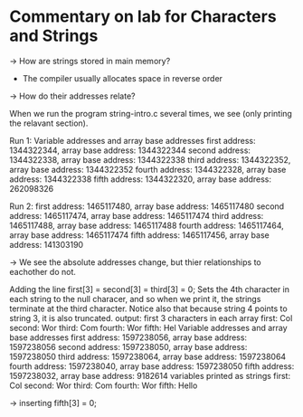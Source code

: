 # Commentary on lab for Characters and Strings

-> How are strings stored in main memory?
- The compiler usually allocates space in reverse order

-> How do their addresses relate?

When we run the program string-intro.c several times, we see (only printing
the relavant section).

Run 1:
Variable addresses and array base addresses
   first address: 1344322344,   array base address: 1344322344
  second address: 1344322338,   array base address: 1344322338
   third address: 1344322352,   array base address: 1344322352
  fourth address: 1344322328,   array base address: 1344322338
   fifth address: 1344322320,   array base address: 262098326

Run 2:
   first address: 1465117480,   array base address: 1465117480
  second address: 1465117474,   array base address: 1465117474
   third address: 1465117488,   array base address: 1465117488
  fourth address: 1465117464,   array base address: 1465117474
   fifth address: 1465117456,   array base address: 141303190

-> We see the absolute addresses change, but thier relationships to eachother
	do not.

Adding the line
first[3] = second[3] = third[3] = 0;
Sets the 4th character in each string to the null characer, and so when 
we print it, the strings terminate at the third character. Notice also that
because string 4 points to string 3, it is also truncated.
output:
first 3 characters in each array
   first: Col
  second: Wor
   third: Com
  fourth: Wor
   fifth: Hel
Variable addresses and array base addresses
   first address: 1597238056,   array base address: 1597238056
  second address: 1597238050,   array base address: 1597238050
   third address: 1597238064,   array base address: 1597238064
  fourth address: 1597238040,   array base address: 1597238050
   fifth address: 1597238032,   array base address: 9182614
variables printed as strings
   first: Col
  second: Wor
   third: Com
  fourth: Wor
   fifth: Hello

-> inserting fifth[3] = 0;
